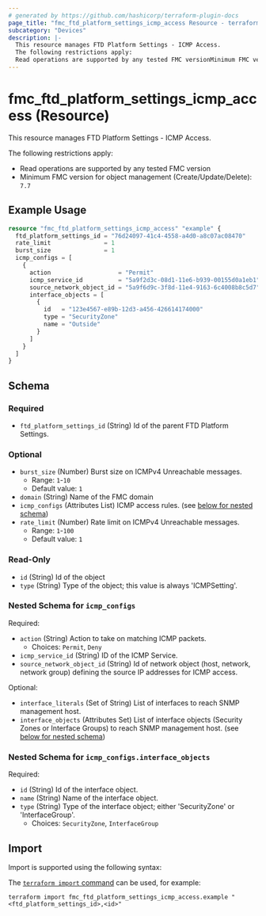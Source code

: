 ```yaml
---
# generated by https://github.com/hashicorp/terraform-plugin-docs
page_title: "fmc_ftd_platform_settings_icmp_access Resource - terraform-provider-fmc"
subcategory: "Devices"
description: |-
  This resource manages FTD Platform Settings - ICMP Access.
  The following restrictions apply:
  Read operations are supported by any tested FMC versionMinimum FMC version for object management (Create/Update/Delete): 7.7
---
```


# fmc_ftd_platform_settings_icmp_access (Resource)

This resource manages FTD Platform Settings - ICMP Access.

The following restrictions apply:
  - Read operations are supported by any tested FMC version
  - Minimum FMC version for object management (Create/Update/Delete): `7.7`

## Example Usage

```terraform
resource "fmc_ftd_platform_settings_icmp_access" "example" {
  ftd_platform_settings_id = "76d24097-41c4-4558-a4d0-a8c07ac08470"
  rate_limit               = 1
  burst_size               = 1
  icmp_configs = [
    {
      action                   = "Permit"
      icmp_service_id          = "5a9f2d3c-08d1-11e6-b939-00155d0a1eb1"
      source_network_object_id = "5a9f6d9c-3f8d-11e4-9163-6c4008b8c5d7"
      interface_objects = [
        {
          id   = "123e4567-e89b-12d3-a456-426614174000"
          type = "SecurityZone"
          name = "Outside"
        }
      ]
    }
  ]
}
```

<!-- schema generated by tfplugindocs -->
## Schema

### Required

- `ftd_platform_settings_id` (String) Id of the parent FTD Platform Settings.

### Optional

- `burst_size` (Number) Burst size on ICMPv4 Unreachable messages.
  - Range: `1`-`10`
  - Default value: `1`
- `domain` (String) Name of the FMC domain
- `icmp_configs` (Attributes List) ICMP access rules. (see [below for nested schema](#nestedatt--icmp_configs))
- `rate_limit` (Number) Rate limit on ICMPv4 Unreachable messages.
  - Range: `1`-`100`
  - Default value: `1`

### Read-Only

- `id` (String) Id of the object
- `type` (String) Type of the object; this value is always 'ICMPSetting'.

<a id="nestedatt--icmp_configs"></a>
### Nested Schema for `icmp_configs`

Required:

- `action` (String) Action to take on matching ICMP packets.
  - Choices: `Permit`, `Deny`
- `icmp_service_id` (String) ID of the ICMP Service.
- `source_network_object_id` (String) Id of network object (host, network, network group) defining the source IP addresses for ICMP access.

Optional:

- `interface_literals` (Set of String) List of interfaces to reach SNMP management host.
- `interface_objects` (Attributes Set) List of interface objects (Security Zones or Interface Groups) to reach SNMP management host. (see [below for nested schema](#nestedatt--icmp_configs--interface_objects))

<a id="nestedatt--icmp_configs--interface_objects"></a>
### Nested Schema for `icmp_configs.interface_objects`

Required:

- `id` (String) Id of the interface object.
- `name` (String) Name of the interface object.
- `type` (String) Type of the interface object; either 'SecurityZone' or 'InterfaceGroup'.
  - Choices: `SecurityZone`, `InterfaceGroup`

## Import

Import is supported using the following syntax:

The [`terraform import` command](https://developer.hashicorp.com/terraform/cli/commands/import) can be used, for example:

```shell
terraform import fmc_ftd_platform_settings_icmp_access.example "<ftd_platform_settings_id>,<id>"
```

